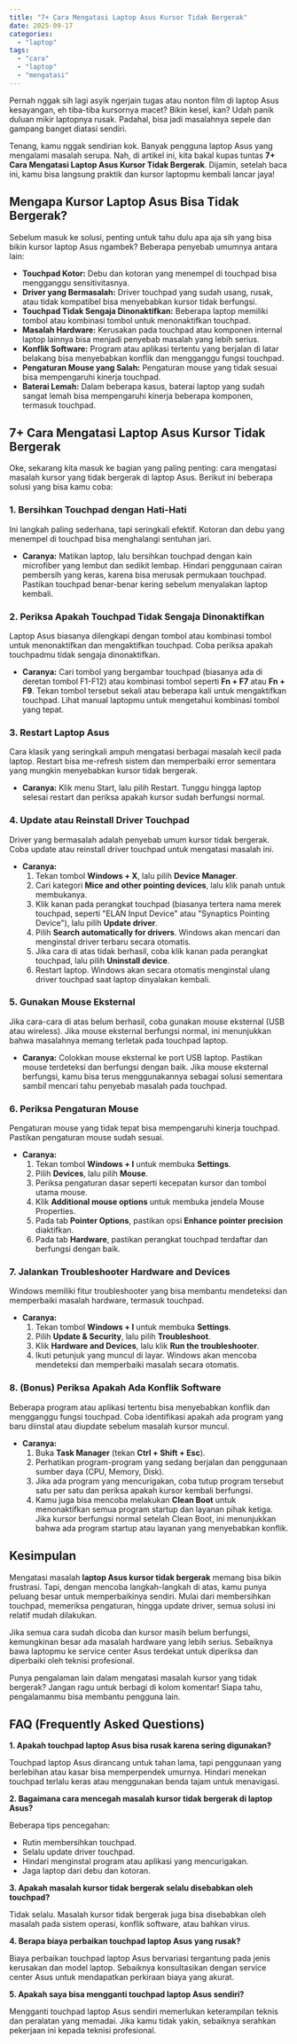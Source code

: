```yaml
---
title: "7+ Cara Mengatasi Laptop Asus Kursor Tidak Bergerak"
date: 2025-09-17
categories: 
  - "laptop"
tags: 
  - "cara"
  - "laptop"
  - "mengatasi"
---
```


Pernah nggak sih lagi asyik ngerjain tugas atau nonton film di laptop Asus kesayangan, eh tiba-tiba kursornya macet? Bikin kesel, kan? Udah panik duluan mikir laptopnya rusak. Padahal, bisa jadi masalahnya sepele dan gampang banget diatasi sendiri.

Tenang, kamu nggak sendirian kok. Banyak pengguna laptop Asus yang mengalami masalah serupa. Nah, di artikel ini, kita bakal kupas tuntas **7+ Cara Mengatasi Laptop Asus Kursor Tidak Bergerak**. Dijamin, setelah baca ini, kamu bisa langsung praktik dan kursor laptopmu kembali lancar jaya!

## Mengapa Kursor Laptop Asus Bisa Tidak Bergerak?

Sebelum masuk ke solusi, penting untuk tahu dulu apa aja sih yang bisa bikin kursor laptop Asus ngambek? Beberapa penyebab umumnya antara lain:

- **Touchpad Kotor:** Debu dan kotoran yang menempel di touchpad bisa mengganggu sensitivitasnya.
- **Driver yang Bermasalah:** Driver touchpad yang sudah usang, rusak, atau tidak kompatibel bisa menyebabkan kursor tidak berfungsi.
- **Touchpad Tidak Sengaja Dinonaktifkan:** Beberapa laptop memiliki tombol atau kombinasi tombol untuk menonaktifkan touchpad.
- **Masalah Hardware:** Kerusakan pada touchpad atau komponen internal laptop lainnya bisa menjadi penyebab masalah yang lebih serius.
- **Konflik Software:** Program atau aplikasi tertentu yang berjalan di latar belakang bisa menyebabkan konflik dan mengganggu fungsi touchpad.
- **Pengaturan Mouse yang Salah:** Pengaturan mouse yang tidak sesuai bisa mempengaruhi kinerja touchpad.
- **Baterai Lemah:** Dalam beberapa kasus, baterai laptop yang sudah sangat lemah bisa mempengaruhi kinerja beberapa komponen, termasuk touchpad.

## 7+ Cara Mengatasi Laptop Asus Kursor Tidak Bergerak

Oke, sekarang kita masuk ke bagian yang paling penting: cara mengatasi masalah kursor yang tidak bergerak di laptop Asus. Berikut ini beberapa solusi yang bisa kamu coba:

### 1\. Bersihkan Touchpad dengan Hati-Hati

Ini langkah paling sederhana, tapi seringkali efektif. Kotoran dan debu yang menempel di touchpad bisa menghalangi sentuhan jari.

- **Caranya:** Matikan laptop, lalu bersihkan touchpad dengan kain microfiber yang lembut dan sedikit lembap. Hindari penggunaan cairan pembersih yang keras, karena bisa merusak permukaan touchpad. Pastikan touchpad benar-benar kering sebelum menyalakan laptop kembali.

### 2\. Periksa Apakah Touchpad Tidak Sengaja Dinonaktifkan

Laptop Asus biasanya dilengkapi dengan tombol atau kombinasi tombol untuk menonaktifkan dan mengaktifkan touchpad. Coba periksa apakah touchpadmu tidak sengaja dinonaktifkan.

- **Caranya:** Cari tombol yang bergambar touchpad (biasanya ada di deretan tombol F1-F12) atau kombinasi tombol seperti **Fn + F7** atau **Fn + F9**. Tekan tombol tersebut sekali atau beberapa kali untuk mengaktifkan touchpad. Lihat manual laptopmu untuk mengetahui kombinasi tombol yang tepat.

### 3\. Restart Laptop Asus

Cara klasik yang seringkali ampuh mengatasi berbagai masalah kecil pada laptop. Restart bisa me-refresh sistem dan memperbaiki error sementara yang mungkin menyebabkan kursor tidak bergerak.

- **Caranya:** Klik menu Start, lalu pilih Restart. Tunggu hingga laptop selesai restart dan periksa apakah kursor sudah berfungsi normal.

### 4\. Update atau Reinstall Driver Touchpad

Driver yang bermasalah adalah penyebab umum kursor tidak bergerak. Coba update atau reinstall driver touchpad untuk mengatasi masalah ini.

- **Caranya:**
    1. Tekan tombol **Windows + X**, lalu pilih **Device Manager**.
    2. Cari kategori **Mice and other pointing devices**, lalu klik panah untuk membukanya.
    3. Klik kanan pada perangkat touchpad (biasanya tertera nama merek touchpad, seperti "ELAN Input Device" atau "Synaptics Pointing Device"), lalu pilih **Update driver**.
    4. Pilih **Search automatically for drivers**. Windows akan mencari dan menginstal driver terbaru secara otomatis.
    5. Jika cara di atas tidak berhasil, coba klik kanan pada perangkat touchpad, lalu pilih **Uninstall device**.
    6. Restart laptop. Windows akan secara otomatis menginstal ulang driver touchpad saat laptop dinyalakan kembali.

### 5\. Gunakan Mouse Eksternal

Jika cara-cara di atas belum berhasil, coba gunakan mouse eksternal (USB atau wireless). Jika mouse eksternal berfungsi normal, ini menunjukkan bahwa masalahnya memang terletak pada touchpad laptop.

- **Caranya:** Colokkan mouse eksternal ke port USB laptop. Pastikan mouse terdeteksi dan berfungsi dengan baik. Jika mouse eksternal berfungsi, kamu bisa terus menggunakannya sebagai solusi sementara sambil mencari tahu penyebab masalah pada touchpad.

### 6\. Periksa Pengaturan Mouse

Pengaturan mouse yang tidak tepat bisa mempengaruhi kinerja touchpad. Pastikan pengaturan mouse sudah sesuai.

- **Caranya:**
    1. Tekan tombol **Windows + I** untuk membuka **Settings**.
    2. Pilih **Devices**, lalu pilih **Mouse**.
    3. Periksa pengaturan dasar seperti kecepatan kursor dan tombol utama mouse.
    4. Klik **Additional mouse options** untuk membuka jendela Mouse Properties.
    5. Pada tab **Pointer Options**, pastikan opsi **Enhance pointer precision** diaktifkan.
    6. Pada tab **Hardware**, pastikan perangkat touchpad terdaftar dan berfungsi dengan baik.

### 7\. Jalankan Troubleshooter Hardware and Devices

Windows memiliki fitur troubleshooter yang bisa membantu mendeteksi dan memperbaiki masalah hardware, termasuk touchpad.

- **Caranya:**
    1. Tekan tombol **Windows + I** untuk membuka **Settings**.
    2. Pilih **Update & Security**, lalu pilih **Troubleshoot**.
    3. Klik **Hardware and Devices**, lalu klik **Run the troubleshooter**.
    4. Ikuti petunjuk yang muncul di layar. Windows akan mencoba mendeteksi dan memperbaiki masalah secara otomatis.

### 8\. (Bonus) Periksa Apakah Ada Konflik Software

Beberapa program atau aplikasi tertentu bisa menyebabkan konflik dan mengganggu fungsi touchpad. Coba identifikasi apakah ada program yang baru diinstal atau diupdate sebelum masalah kursor muncul.

- **Caranya:**
    1. Buka **Task Manager** (tekan **Ctrl + Shift + Esc**).
    2. Perhatikan program-program yang sedang berjalan dan penggunaan sumber daya (CPU, Memory, Disk).
    3. Jika ada program yang mencurigakan, coba tutup program tersebut satu per satu dan periksa apakah kursor kembali berfungsi.
    4. Kamu juga bisa mencoba melakukan **Clean Boot** untuk menonaktifkan semua program startup dan layanan pihak ketiga. Jika kursor berfungsi normal setelah Clean Boot, ini menunjukkan bahwa ada program startup atau layanan yang menyebabkan konflik.

## Kesimpulan

Mengatasi masalah **laptop Asus kursor tidak bergerak** memang bisa bikin frustrasi. Tapi, dengan mencoba langkah-langkah di atas, kamu punya peluang besar untuk memperbaikinya sendiri. Mulai dari membersihkan touchpad, memeriksa pengaturan, hingga update driver, semua solusi ini relatif mudah dilakukan.

Jika semua cara sudah dicoba dan kursor masih belum berfungsi, kemungkinan besar ada masalah hardware yang lebih serius. Sebaiknya bawa laptopmu ke service center Asus terdekat untuk diperiksa dan diperbaiki oleh teknisi profesional.

Punya pengalaman lain dalam mengatasi masalah kursor yang tidak bergerak? Jangan ragu untuk berbagi di kolom komentar! Siapa tahu, pengalamanmu bisa membantu pengguna lain.

## FAQ (Frequently Asked Questions)

**1\. Apakah touchpad laptop Asus bisa rusak karena sering digunakan?**

Touchpad laptop Asus dirancang untuk tahan lama, tapi penggunaan yang berlebihan atau kasar bisa memperpendek umurnya. Hindari menekan touchpad terlalu keras atau menggunakan benda tajam untuk menavigasi.

**2\. Bagaimana cara mencegah masalah kursor tidak bergerak di laptop Asus?**

Beberapa tips pencegahan:

- Rutin membersihkan touchpad.
- Selalu update driver touchpad.
- Hindari menginstal program atau aplikasi yang mencurigakan.
- Jaga laptop dari debu dan kotoran.

**3\. Apakah masalah kursor tidak bergerak selalu disebabkan oleh touchpad?**

Tidak selalu. Masalah kursor tidak bergerak juga bisa disebabkan oleh masalah pada sistem operasi, konflik software, atau bahkan virus.

**4\. Berapa biaya perbaikan touchpad laptop Asus yang rusak?**

Biaya perbaikan touchpad laptop Asus bervariasi tergantung pada jenis kerusakan dan model laptop. Sebaiknya konsultasikan dengan service center Asus untuk mendapatkan perkiraan biaya yang akurat.

**5\. Apakah saya bisa mengganti touchpad laptop Asus sendiri?**

Mengganti touchpad laptop Asus sendiri memerlukan keterampilan teknis dan peralatan yang memadai. Jika kamu tidak yakin, sebaiknya serahkan pekerjaan ini kepada teknisi profesional.
